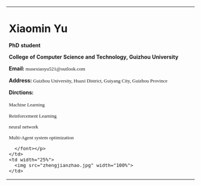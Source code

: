 <table border="0">
  <tr>
    <td width="75%">
      <h1>Xiaomin Yu</h1>
      <p><b>PhD student</b></p>
      <p><b>College of Computer Science and Technology, Guizhou University</b></p>
      <p><b>Email: </b><font size="2" face="Verdana">musexiaoyu521@outlook.com</font></b></p>
      <p><b>Address: </b><font size="2" face="Verdana">Guizhou University, Huaxi District, Guiyang City, Guizhou Province</font></p>
	  <p><b>Dirctions: </b><font size="2" face="Verdana">
	  <p><font size="2" face="Verdana">Machine Learning </font></p>
	  <p><font size="2" face="Verdana">Reinforcement Learning</font></p>
	  <p><font size="2" face="Verdana"> neural network</font></p>
	  <p><font size="2" face="Verdana"> Multi-Agent system optimization</font></p>
	  
	  </font></p>
    </td>
    <td width="25%">
      <img src="zhengjianzhao.jpg" width="100%">
    </td>
  </tr>
</table>
